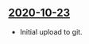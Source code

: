 ## [2020-10-23](https://github.com/faktaoklimatu/graphics/blob/b253427fcc97a23462362b3a7615fba73ef8dc32/Data%20visualization/Policies/World/Mitigation%20policies/cs-mitigacni-opatreni-mmf.ai)

- Initial upload to git.

